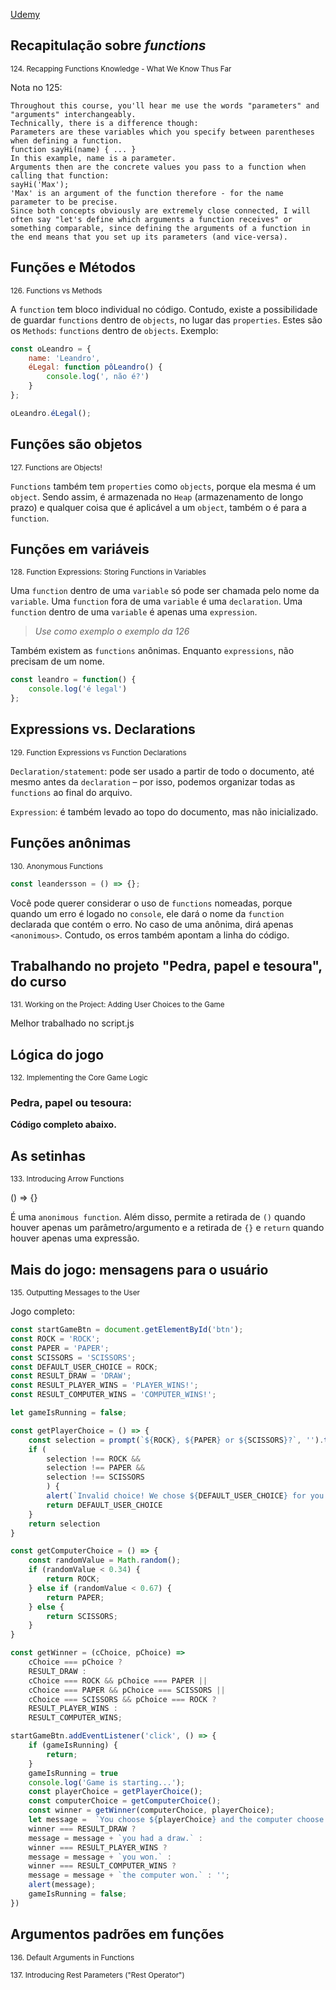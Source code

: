 [Udemy](https://www.udemy.com/course/javascript-the-complete-guide-2020-beginner-advanced/learn/lecture/15942550#notes)

## Recapitulação sobre _functions_
<sub>124. Recapping Functions Knowledge - What We Know Thus Far</sub>

Nota no 125:

    Throughout this course, you'll hear me use the words "parameters" and "arguments" interchangeably.
    Technically, there is a difference though:
    Parameters are these variables which you specify between parentheses when defining a function.
    function sayHi(name) { ... } 
    In this example, name is a parameter.
    Arguments then are the concrete values you pass to a function when calling that function:
    sayHi('Max');
    'Max' is an argument of the function therefore - for the name parameter to be precise.
    Since both concepts obviously are extremely close connected, I will often say "let's define which arguments a function receives" or something comparable, since defining the arguments of a function in the end means that you set up its parameters (and vice-versa).

## Funções e Métodos
<sub>126. Functions vs Methods</sub>

A ```function``` tem bloco individual no código. Contudo, existe a possibilidade de guardar ```functions``` dentro de ```objects```, no lugar das ```properties```. Estes são os ```Methods```: ```functions``` dentro de ```objects```. Exemplo:

```js
const oLeandro = {
    name: 'Leandro',
    éLegal: function pôLeandro() {
        console.log(', não é?')
    }
};

oLeandro.éLegal();
```
## Funções são objetos
<sub>127. Functions are Objects!</sub>

```Functions``` também tem ```properties``` como ```objects```, porque ela mesma é um ```object```. Sendo assim, é armazenada no ```Heap``` (armazenamento de longo prazo) e qualquer coisa que é aplicável a um ```object```, também o é para a ```function```.

## Funções em variáveis
<sub>128. Function Expressions: Storing Functions in Variables</sub>

Uma ```function``` dentro de uma ```variable``` só pode ser chamada pelo nome da ```variable```. Uma ```function``` fora de uma ```variable``` é uma ```declaration```. Uma ```function``` dentro de uma ```variable``` é apenas uma ```expression```. <br>
> _Use como exemplo o exemplo da 126_

Também existem as ```functions``` anônimas. Enquanto ```expressions```, não precisam de um nome.

```js
const leandro = function() {
    console.log('é legal')
};
```

## Expressions vs. Declarations
<sub>129. Function Expressions vs Function Declarations</sub>

```Declaration/statement```: pode ser usado a partir de todo o documento, até mesmo antes da ```declaration``` – por isso, podemos organizar todas as ```functions``` ao final do arquivo.

```Expression```: é também levado ao topo do documento, mas não inicializado.

## Funções anônimas
<sub>130. Anonymous Functions</sub>

```js
const leandersson = () => {};
```

Você pode querer considerar o uso de ```functions``` nomeadas, porque quando um erro é logado no ```console```, ele dará o nome da ```function``` declarada que contém o erro. No caso de uma anônima, dirá apenas ```<anonimous>```. Contudo, os erros também apontam a linha do código.

## Trabalhando no projeto "Pedra, papel e tesoura", do curso
<sub>131. Working on the Project: Adding User Choices to the Game</sub>

Melhor trabalhado no script.js

## Lógica do jogo
<sub>132. Implementing the Core Game Logic</sub>

### Pedra, papel ou tesoura:

**Código completo abaixo.**

## As setinhas
<sub>133. Introducing Arrow Functions</sub>

() => {}

É uma ```anonimous function```. Além disso, permite a retirada de ```()``` quando houver apenas um parâmetro/argumento e a retirada de ```{}``` e ```return``` quando houver apenas uma expressão.

## Mais do jogo: mensagens para o usuário
<sub>135. Outputting Messages to the User</sub>

Jogo completo:

```js
const startGameBtn = document.getElementById('btn');
const ROCK = 'ROCK';
const PAPER = 'PAPER';
const SCISSORS = 'SCISSORS';
const DEFAULT_USER_CHOICE = ROCK;
const RESULT_DRAW = 'DRAW';
const RESULT_PLAYER_WINS = 'PLAYER_WINS!';
const RESULT_COMPUTER_WINS = 'COMPUTER_WINS!';

let gameIsRunning = false;

const getPlayerChoice = () => {
    const selection = prompt(`${ROCK}, ${PAPER} or ${SCISSORS}?`, '').toUpperCase();
    if (
        selection !== ROCK && 
        selection !== PAPER && 
        selection !== SCISSORS
        ) {
        alert(`Invalid choice! We chose ${DEFAULT_USER_CHOICE} for you!`)
        return DEFAULT_USER_CHOICE
    }
    return selection
}

const getComputerChoice = () => {
    const randomValue = Math.random();
    if (randomValue < 0.34) {
        return ROCK;
    } else if (randomValue < 0.67) {
        return PAPER;
    } else {
        return SCISSORS;
    }
}

const getWinner = (cChoice, pChoice) => 
    cChoice === pChoice ? 
    RESULT_DRAW : 
    cChoice === ROCK && pChoice === PAPER ||
    cChoice === PAPER && pChoice === SCISSORS ||
    cChoice === SCISSORS && pChoice === ROCK ? 
    RESULT_PLAYER_WINS :
    RESULT_COMPUTER_WINS;

startGameBtn.addEventListener('click', () => {
    if (gameIsRunning) {
        return;
    }
    gameIsRunning = true
    console.log('Game is starting...');
    const playerChoice = getPlayerChoice();
    const computerChoice = getComputerChoice();
    const winner = getWinner(computerChoice, playerChoice);
    let message =  `You choose ${playerChoice} and the computer choose ${computerChoice}, therefore `;
    winner === RESULT_DRAW ? 
    message = message + `you had a draw.` :
    winner === RESULT_PLAYER_WINS ? 
    message = message + `you won.` :
    winner === RESULT_COMPUTER_WINS ?
    message = message + `the computer won.` : '';
    alert(message);
    gameIsRunning = false;
})
```

## Argumentos padrões em funções
<sub>136. Default Arguments in Functions</sub>

<sub>137. Introducing Rest Parameters ("Rest Operator")</sub>

